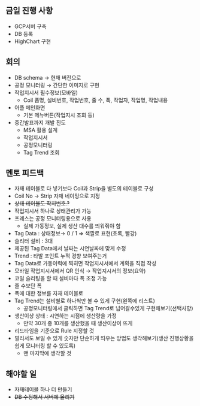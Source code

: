 ## 금일 진행 사항

- GCP서버 구축
- DB 등록
- HighChart 구현

## 회의

- DB schema → 현재 버전으로
- 공정 모니터링 → 간단한 이미지로 구현
- 작업지시서 필수정보(모바일)
    - Coil 품명, 설비번호, 작업번호, 줄 수, 폭, 작업자, 작업명, 작업내용
- 어플 메인화면
    - 기본 메뉴버튼(작업지시 조회 등)
- 중간발표까지 개발 진도
    - MSA 활용 설계
    - 작업지시서
    - 공정모니터링
    - Tag Trend 조회

## 멘토 피드백

- 자재 테이블로 다 넣기보다 Coil과 Strip을 별도의 테이블로 구성
- Coil No → Strip 자재 네이밍으로 지정
- ~~상태 테이블도 작지번호.?~~
- 작업지시서 하나로 상태관리가 가능
- 프레스는 공정 모니터링용으로 사용
    - 실제 가동정보, 실제 생산 대수를 띄워줘야 함
- Tag Data : 상태정보→ 0 / 1 ⇒ 색깔로 표현(초록, 빨강)
- 슬리터 설비 : 3대
- 제공된 Tag Data에서 날짜는 시연날짜에 맞게 수정
- Trend : 타발 포인트 누적 경향 보여주는거
- Tag Data로 가동이력에 찍히면 작업지시서에서 계획을 직접 작성
- 모바일 작업지시서에서 QR 인식 → 작업지시서의 정보(요약)
- 코일 슬리팅을 할 때 설비마다 폭 조정 가능
- 줄 수보단 폭
- 폭에 대한 정보를 자재 테이블로
- Tag Trend는 설비별로 하나씩만 볼 수 있게 구현(왼쪽에 리스트)
    - 공정모니터링에서 클릭하면 Tag Trend로 넘어갈수있게 구현해보기(선택사항)
- 생산이상 상태 : 시연하는 시점에 생산량을 가정
    - 만약 30개 중 10개를 생산했을 때 생산이상이 뜨게
- 리드타임을 기준으로 Rule 지정할 것
- 멀리서도 보일 수 있게 숫자만 단순하게 띄우는 방법도 생각해보기(생산 진행상황을 쉽게 모니터링 할 수 있도록)
    - 맨 마지막에 생각할 것

## 해야할 일

- 자재테이블 하나 더 만들기
- ~~DB 수정해서 서버에 올리기~~
